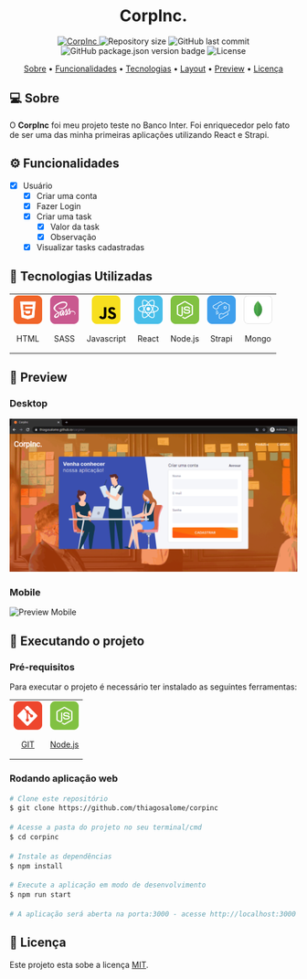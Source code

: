 <!-- Logo -->
<h1 align="center">
  CorpInc.
</h1>

<!-- Badges -->
<p align="center">
  <a href="https://thiagosalome.github.io/corpinc/" target="_blank"><img alt="CorpInc" title="CorpInc" src="https://img.shields.io/badge/Aplica%C3%A7%C3%A3o-CorpInc-ff500f" />
  </a>
  <img alt="Repository size" src="https://img.shields.io/github/repo-size/thiagosalome/corpInc?color=ff500f">
  <img alt="GitHub last commit" src="https://img.shields.io/github/last-commit/thiagosalome/corpInc?color=ff500f">
  <img alt="GitHub package.json version badge" src="https://img.shields.io/github/downloads/thiagosalome/corpInc/total?color=ff500f">
  <img alt="License" src="https://img.shields.io/badge/license-MIT-8257E5?color=ff500f">
</p>

<!-- Indice-->
<p align="center">
 <a href="#computer-sobre">Sobre</a> •
 <a href="#gear-funcionalidades">Funcionalidades</a> •
 <a href="#wrench-tecnologias-utilizadas">Tecnologias</a> •
 <a href="#art-layout">Layout</a> •  
 <a href="#movie_camera-preview">Preview</a> •
 <a href="#memo-licença">Licença</a>
</p>

## :computer: Sobre

O **CorpInc** foi meu projeto teste no Banco Inter. Foi enriquecedor pelo fato de ser uma das minha primeiras aplicações utilizando React e Strapi.

## :gear: Funcionalidades

- [x] Usuário
  - [x] Criar uma conta
  - [x] Fazer Login
  - [x] Criar uma task
    - [x] Valor da task
    - [x] Observação
  - [x] Visualizar tasks cadastradas

## :wrench: Tecnologias Utilizadas

<table>
  <tbody>
    <tr>
      <td align="center">
        <img src="https://raw.githubusercontent.com/thiagosalome/technologies-icons/master/html.png" width='50' alt="HTML">
        <p>HTML</p>
      </td>
      <td align="center">
        <img src="https://raw.githubusercontent.com/thiagosalome/technologies-icons/master/sass.png" width='50' alt="SASS">
        <p>SASS</p>
      </td>
      <td align="center">
        <img src="https://raw.githubusercontent.com/thiagosalome/technologies-icons/master/javascript.png" width='50' alt="React">
        <p>Javascript</p>
      </td>
      <td align="center">
        <img src="https://raw.githubusercontent.com/thiagosalome/technologies-icons/master/react-base.png" width='50' alt="React">
        <p>React</p>
      </td>
      <td align="center">
        <img src="https://raw.githubusercontent.com/thiagosalome/technologies-icons/master/node.png" width='50' alt="Node">
        <p>Node.js</p>
      </td>
      <td align="center">
        <img src="https://raw.githubusercontent.com/thiagosalome/technologies-icons/master/strapi.png" width='50' alt="Strapi">
        <p>Strapi</p>
      </td>
      <td align="center">
        <img src="https://raw.githubusercontent.com/thiagosalome/technologies-icons/master/mongo.png" width='50' alt="Mongo">
        <p>Mongo</p>
      </td>
    </tr>
  </tbody>
</table>

## :movie_camera: Preview

### Desktop

<img src="./.github/preview-web.gif" alt="Preview Web" title="Preview Web">

### Mobile

<img width="200" src="./.github/preview-mobile.gif" alt="Preview Mobile" title="Preview Mobile">

## :rocket: Executando o projeto

### Pré-requisitos

Para executar o projeto é necessário ter instalado as seguintes ferramentas:

<table>
  <tbody>
    <tr>
      <td align="center">
        <a href='https://git-scm.com/downloads' target='_blank'>
          <img src="https://raw.githubusercontent.com/thiagosalome/technologies-icons/master/git.png" width='50' alt="React">
          <p>GIT</p>
        </a>
      </td>
      <td>
        <a href='https://git-scm.com/downloads' target='_blank'>
          <img src="https://raw.githubusercontent.com/thiagosalome/technologies-icons/master/node.png" width='50' alt="React">
          <p>Node.js</p>
        </a>
      </td>
    </tr>
  </tbody>
</table>

### Rodando aplicação web

```bash
# Clone este repositório
$ git clone https://github.com/thiagosalome/corpinc

# Acesse a pasta do projeto no seu terminal/cmd
$ cd corpinc

# Instale as dependências
$ npm install

# Execute a aplicação em modo de desenvolvimento
$ npm run start

# A aplicação será aberta na porta:3000 - acesse http://localhost:3000
```

## :memo: Licença

Este projeto esta sobe a licença [MIT](./LICENCE).
